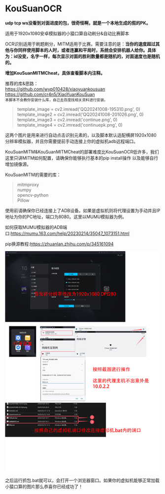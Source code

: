 # KouSuanOCR

**udp tcp ws没看到对面进度的包，很奇怪啊，就是一个本地生成的假的PK。**

适用于1920x1080安卓模拟器的小猿口算自动刷分&自动比赛脚本

OCR识别适用于刷题刷分，MITM适用于比赛。需要注意的是：**当你的速度超过其他与你同样使用脚本的人时，或者连赢和平局时，系统会安排机器人给你。具体为：id没变，名字一样，每次显示对面的胜利数量都是随机的，对面速度也是随机的。**

**增加KouSuanMITMCheat，具体查看脚本内注释。**

推荐的库&思路：<br>
<https://github.com/wyp010428/xiaoyuankousuan><br>
<https://github.com/cr4n5/XiaoYuanKouSuan><br>
`本脚本不会教你安装什么库，自己去百度找相关资料进行安装。`


>template_image = cv2.imread('QQ20241008-195310.png', 0) <br>
>template_image2 = cv2.imread('QQ20241008-201026.png', 0) <br>
>template_image3 = cv2.imread('continue.png', 0) <br>
>template_image4 = cv2.imread('continuepk.png', 0) <br>


这两个图片是用来进行自动点击识别元素的，以及脚本默认适配横屏1920x1080分辨率模拟器，并且你需要提前手动连接上你的虚拟机adb远程端口。


KouSuanMITM&KouSuanMITMCheat的部署难度比KouSuanOCR低许多，我们这里只讲MITM如何配置，请确保你能够执行基本的pip install操作 以及能够自行增加镜像源。

KouSuanMITM的需要的库：
> mitmproxy<br>
> numpy<br>
> opencv-python<br>
> Pillow<br>


使用前请确保你已经连接上了ADB设备。如果是虚拟机则将代理设置为手动并且IP地址为你的PC地址，端口为8080。这里以MUMU模拟器为例。<br>

如何获取MUMU模拟器的ADB端口:<https://mumu.163.com/help/20230214/35047_1073151.html><br>

pip换源教程:<https://zhuanlan.zhihu.com/p/345161094><br>

<img src="https://github.com/extrant/IMGSave/blob/main/mitm%E6%95%99%E7%A8%8B.png?raw=true">

之后运行抓包.bat就可以，会打开一个浏览器窗口。如果你的虚拟机能够正常加载小猿口算的图片那么恭喜你已经成功了！

